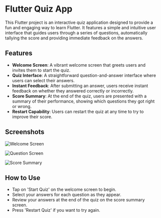 # Flutter Quiz App

This Flutter project is an interactive quiz application designed to provide a fun and engaging way to learn Flutter. It features a simple and intuitive user interface that guides users through a series of questions, automatically tallying the score and providing immediate feedback on the answers.

## Features

- **Welcome Screen**: A vibrant welcome screen that greets users and invites them to start the quiz.
- **Quiz Interface**: A straightforward question-and-answer interface where users can select their answers.
- **Instant Feedback**: After submitting an answer, users receive instant feedback on whether they answered correctly or incorrectly.
- **Score Summary**: At the end of the quiz, users are presented with a summary of their performance, showing which questions they got right or wrong.
- **Restart Capability**: Users can restart the quiz at any time to try to improve their score.

## Screenshots

![Welcome Screen](https://github.com/serdarkaraca00/FlutterSmartQuiz/assets/74087595/d0a19ae3-fb03-49fa-b0c7-20bae0201103)

![Question Screen](https://github.com/serdarkaraca00/FlutterSmartQuiz/assets/74087595/d167c93f-11e5-4375-8005-c41186a7aebf)

![Score Summary](https://github.com/serdarkaraca00/FlutterSmartQuiz/assets/74087595/44bb78d8-efd9-4dd7-9845-34b9f3785e5e)


## How to Use

- Tap on 'Start Quiz' on the welcome screen to begin.
- Select your answers for each question as they appear.
- Review your answers at the end of the quiz on the score summary screen.
- Press 'Restart Quiz' if you want to try again.
